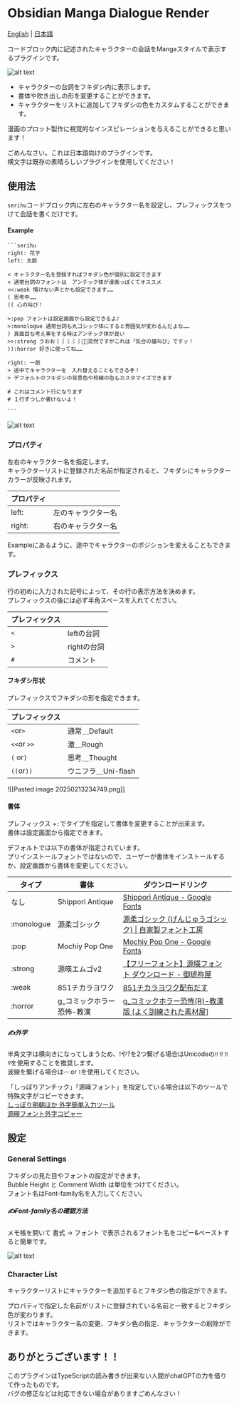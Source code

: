 # Obsidian Manga Dialogue Render

[English](README.md)  | [日本語](README-JP.md) 

コードブロック内に記述されたキャラクターの会話をMangaスタイルで表示するプラグインです。  
 
![alt text](<docs/Pasted image 20250213232117.png>)
- キャラクターの台詞をフキダシ内に表示します。  
- 書体や吹き出しの形を変更することができます。  
- キャラクターをリストに追加してフキダシの色をカスタムすることができます。  

漫画のプロット製作に視覚的なインスピレーションを与えることができると思います！  

ごめんなさい。これは日本語向けのプラグインです。  
横文字は既存の素晴らしいプラグインを使用してください！  


## 使用法

`serihu`コードブロック内に左右のキャラクター名を設定し、プレフィックスをつけて会話を書くだけです。  

#### Example
````
```serihu
right: 花子
left: 太郎

< キャラクター名を登録すればフキダシ色が個別に設定できます
< 通常台詞のフォントは　アンチック体が漫画っぽくてオススメ
<<:weak 情けない声とかも設定できます……
( 思考中……
(( 心の叫び！

>:pop フォントは設定画面から設定できるよ♪
>:monologue 通常台詞も丸ゴシック体にすると雰囲気が変わるんだよな……
) 真面目な考え事をする時はアンチック体が良い
>>:strong うおお⌇⌇⌇⌇⌇突然ですがこれは「気合の雄叫び」ですッ！
)):horror 好きに使ってね……

right: 一郎
> 途中でキャラクターを　入れ替えることもできるぞ！
> デフォルトのフキダシの背景色や枠線の色もカスタマイズできます

# これはコメント行になります
# １行ずつしか書けないよ！

```
````
![alt text](<docs/Pasted image 20250213232721.png>)
### プロパティ
左右のキャラクター名を指定します。  
キャラクターリストに登録された名前が指定されると、フキダシにキャラクターカラーが反映されます。  


| プロパティ  |           |
| ------ | --------- |
| left:  | 左のキャラクター名 |
| right: | 右のキャラクター名 |

Exampleにあるように、途中でキャラクターのポジションを変えることもできます。  

### プレフィックス
行の初めに入力された記号によって、その行の表示方法を決めます。  
プレフィックスの後には必ず半角スペースを入れてください。  

| プレフィックス  |          |
| --- | -------- |
| `<` | leftの台詞  |
| `>` | rightの台詞 |
| `#` | コメント     |

#### フキダシ形状
プレフィックスでフキダシの形を指定できます。  

| プレフィックス          |                |
| ----------- | -------------- |
| `<`or`>`    | 通常＿Default     |
| `<<`or `>>` | 激＿Rough        |
| `(` or`)`   | 思考＿Thought     |
| `((`or`))`  | ウニフラ＿Uni-flash |

![[Pasted image 20250213234749.png]]

#### 書体
プレフィックス +`:`でタイプを指定して書体を変更することが出来ます。  
書体は設定画面から指定できます。  

デフォルトでは以下の書体が指定されています。  
プリインストールフォントではないので、ユーザーが書体をインストールするか、設定画面から書体を変更してください。  

| タイプ        | 書体               | ダウンロードリンク                                                                                                    |
| ---------- | ---------------- | ------------------------------------------------------------------------------------------------------------ |
| なし         | Shippori Antique | [Shippori Antique - Google Fonts](https://fonts.google.com/specimen/Shippori+Antique?query=Shippori+Antique) |
| :monologue | 源柔ゴシック           | [源柔ゴシック (げんじゅうゴシック) \| 自家製フォント工房](http://jikasei.me/font/genjyuu/)                                           |
| :pop       | Mochiy Pop One   | [Mochiy Pop One - Google Fonts](https://fonts.google.com/specimen/Mochiy+Pop+One)                            |
| :strong    | 源暎エムゴv2          | [【フリーフォント】源暎フォント ダウンロード - 御琥祢屋](https://okoneya.jp/font/download.html)                                       |
| :weak      | 851チカラヨワク        | [851チカラヨワク配布だす](https://pm85122.onamae.jp/851ch-yw.html)                                                     |
| :horror    | g_コミックホラー恐怖-教漢   | [g\_コミックホラー恐怖(R)-教漢版 \[よく訓練された素材屋\]](https://material.animehack.jp/font_gcomichorror.html)                   |

#####  ✍外字
半角文字は横向きになってしまうため、!や?を2つ繋げる場合はUnicodeの`‼` `⁇` `⁈` `⁉`を使用することを推奨します。  
波線を繋げる場合は`〰` or `⌇`を使用してください。  

「しっぽりアンチック」「源暎フォント」を指定している場合は以下のツールで特殊文字がコピーできます。  
[しっぽり明朝ほか 外字簡単入力ツール](https://donutland.jp/edl/shippori-copier/)  
[源暎フォント外字コピャー](https://donutland.jp/edl/genei-copier/)

## 設定

### General Settings
フキダシの見た目やフォントの設定ができます。  
Bubble Height と Comment Width は単位をつけてください。  
フォント名はFont-family名を入力してください。  

##### ✍Font-family名の確認方法
メモ帳を開いて 書式 → フォント で表示されるフォント名をコピー&ペーストすると簡単です。  

![alt text](<docs/Pasted image 20250213235635.png>)

### Character List
キャラクターリストにキャラクターを追加するとフキダシ色の指定ができます。  

プロパティで指定した名前がリストに登録されている名前と一致するとフキダシ色が変わります。  
リストではキャラクター名の変更、フキダシ色の指定、キャラクターの削除ができます。  

## ありがとうございます！！
このプラグインはTypeScriptの読み書きが出来ない人間がchatGPTの力を借りて作ったものです。  
バグの修正などは対応できない場合がありますごめんなさい！  
